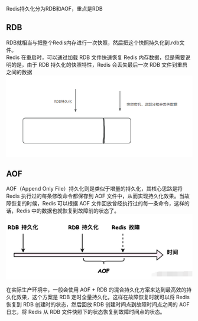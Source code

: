 Redis持久化分为RDB和AOF，重点是RDB

## RDB
RDB就相当与把整个Redis内存进行一次快照，然后把这个快照持久化到.rdb文件。\
Redis 在重启时，可以通过加载 RDB 文件快速恢复 Redis 内存数据，但是需要说明的是，由于 RDB 持久化的快照特性，Redis 会丢失最后一次 RDB 文件到重启之间的数据
![img.png](img.png)
## AOF
AOF（Append Only File）持久化则是类似于增量的持久化，其核心思路是将 Redis 执行过的每条修改命令都保存到 AOF 文件中，从而实现持久化效果。当故障恢复的时候，Redis 可以根据 AOF 文件回放曾经执行过的每一条命令，这样的话，Redis 中的数据也就恢复到故障前的状态了。
![img_1.png](img_1.png)

在实际生产环境中，一般会使用 AOF + RDB 的混合持久化方案来达到最高效的持久化效果，这个方案是 RDB 定时全量持久化，这样在故障恢复时就可以将 Redis 恢复到 RDB 创建时的状态，然后回放 RDB 创建时间点到故障时间点之间的 AOF 日志，将 Redis 从 RDB 文件快照下的状态恢复到故障时间点的状态。